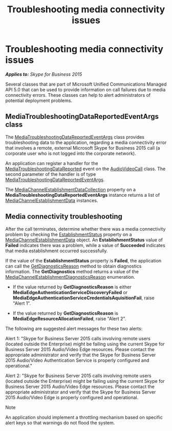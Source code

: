 ﻿---
title: Troubleshooting media connectivity issues
TOCTitle: Troubleshooting media connectivity issues
ms:assetid: 4476d182-c84a-4ecc-be1a-a8291b21c995
ms:mtpsurl: https://msdn.microsoft.com/en-us/library/Dn466064(v=office.16)
ms:contentKeyID: 65240001
ms.date: 07/27/2015
mtps_version: v=office.16
---

# Troubleshooting media connectivity issues


_**Applies to:** Skype for Business 2015_

Several classes that are part of Microsoft Unified Communications Managed API 5.0 that can be used to provide information on call failures due to media connectivity errors. These classes can help to alert administrators of potential deployment problems.

## MediaTroubleshootingDataReportedEventArgs class

The [MediaTroubleshootingDataReportedEventArgs](https://msdn.microsoft.com/en-us/library/hh349570\(v=office.16\)) class provides troubleshooting data to the application, regarding a media connectivity error that involves a remote, external Microsoft Skype for Business 2015 call (a corporate user who is not logged into the corporate network).

An application can register a handler for the [MediaTroubleshootingDataReported](https://msdn.microsoft.com/en-us/library/hh383527\(v=office.16\)) event on the [AudioVideoCall](https://msdn.microsoft.com/en-us/library/hh383901\(v=office.16\)) class. The second parameter of the handler is of type [MediaTroubleshootingDataReportedEventArgs](https://msdn.microsoft.com/en-us/library/hh349570\(v=office.16\)).

The [MediaChannelEstablishmentDataCollection](https://msdn.microsoft.com/en-us/library/hh382882\(v=office.16\)) property on a **MediaTroubleshootingDataReportedEventArgs** instance returns a list of [MediaChannelEstablishmentData](https://msdn.microsoft.com/en-us/library/hh383850\(v=office.16\)) instances.

## Media connectivity troubleshooting

After the call terminates, determine whether there was a media connectivity problem by checking the [EstablishmentStatus](https://msdn.microsoft.com/en-us/library/hh383434\(v=office.16\)) property on a [MediaChannelEstablishmentData](https://msdn.microsoft.com/en-us/library/hh383850\(v=office.16\)) object. An **EstablishmentStatus** value of **Failed** indicates there was a problem, while a value of **Succeeded** indicates that media establishment occurred successfully.

If the value of the **EstablishmentStatus** property is **Failed**, the application can call the [GetDiagnosticsReason](https://msdn.microsoft.com/en-us/library/hh384673\(v=office.16\)) method to obtain diagnostics information. The **GetDiagnostics** method returns a value of the [MediaChannelEstablishmentDiagnosticsReason](https://msdn.microsoft.com/en-us/library/hh383063\(v=office.16\)) enumeration.

  - If the value returned by **GetDiagnosticsReason** is either **MediaEdgeAuthenticationServiceDiscoveryFailed** or **MediaEdgeAuthenticationServiceCredentialsAquisitionFail**, raise "Alert 1".

  - If the value returned by **GetDiagnosticsReason** is **MediaEdgeResourceAllocationFailed**, raise "Alert 2".

The following are suggested alert messages for these two alerts:

Alert 1: "Skype for Business Server 2015 calls involving remote users (located outside the Enterprise) might be failing using the current Skype for Business Server 2015 Audio/Video Edge resources. Please contact the appropriate administrator and verify that the Skype for Business Server 2015 Audio/Video Authentication Service is properly configured and operational."

Alert 2: "Skype for Business Server 2015 calls involving remote users (located outside the Enterprise) might be failing using the current Skype for Business Server 2015 Audio/Video Edge resources. Please contact the appropriate administrator and verify that the Skype for Business Server 2015 Audio/Video Edge is properly configured and operational.


> [!NOTE]
> <P>An application should implement a throttling mechanism based on specific alert keys so that warnings do not flood the system.</P>


